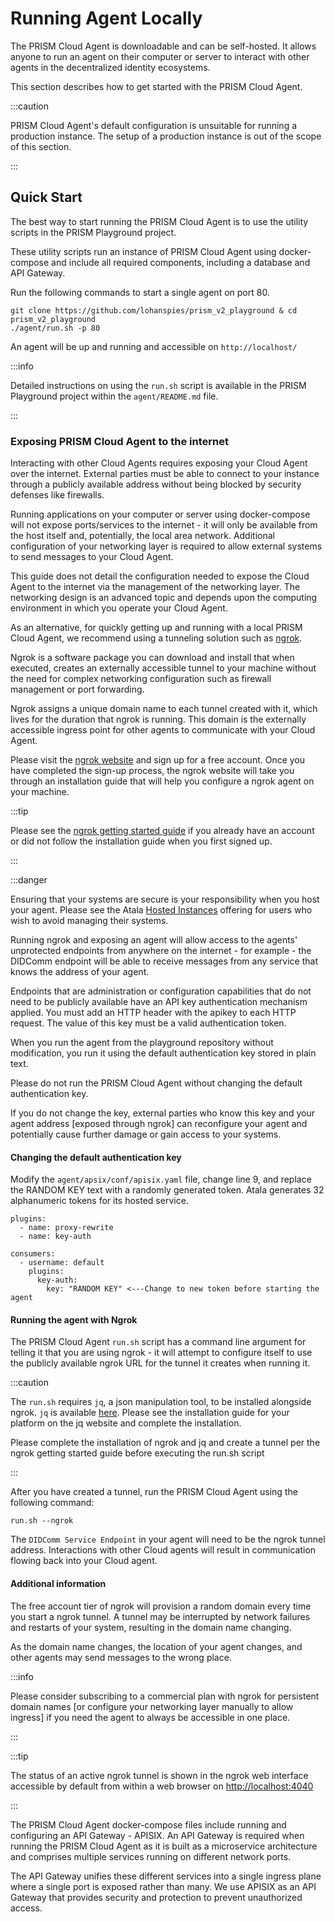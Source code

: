 # Running Agent Locally

The PRISM Cloud Agent is downloadable and can be self-hosted. It allows anyone to run an agent on their computer or server to interact with other agents in the decentralized identity ecosystems.

This section describes how to get started with the PRISM Cloud Agent.

:::caution

PRISM Cloud Agent's default configuration is unsuitable for running a production instance. The setup of a production instance is out of the scope of this section.

:::

## Quick Start

The best way to start running the PRISM Cloud Agent is to use the utility scripts in the PRISM Playground project.

These utility scripts run an instance of PRISM Cloud Agent using docker-compose and include all required components, including a database and API Gateway.

Run the following commands to start a single agent on port 80.

```
git clone https://github.com/lohanspies/prism_v2_playground & cd prism_v2_playground
./agent/run.sh -p 80
```

An agent will be up and running and accessible on `http://localhost/`

:::info

Detailed instructions on using the `run.sh` script is available in the PRISM Playground project within the `agent/README.md` file.

:::

### Exposing PRISM Cloud Agent to the internet

Interacting with other Cloud Agents requires exposing your Cloud Agent over the internet. External parties must be able to connect to your instance through a publicly available address without being blocked by security defenses like firewalls.

Running applications on your computer or server using docker-compose will not expose ports/services to the internet - it will only be available from the host itself and, potentially, the local area network. Additional configuration of your networking layer is required to allow external systems to send messages to your Cloud Agent.

This guide does not detail the configuration needed to expose the Cloud Agent to the internet via the management of the networking layer. The networking design is an advanced topic and depends upon the computing environment in which you operate your Cloud Agent.

As an alternative, for quickly getting up and running with a local PRISM Cloud Agent, we recommend using a tunneling solution such as [ngrok](https://ngrok.com/).

Ngrok is a software package you can download and install that when executed, creates an externally accessible tunnel to your machine without the need for complex networking configuration such as firewall management or port forwarding.

Ngrok assigns a unique domain name to each tunnel created with it, which lives for the duration that ngrok is running. This domain is the externally accessible ingress point for other agents to communicate with your Cloud Agent.

Please visit the [ngrok website](https://ngrok.com/) and sign up for a free account. Once you have completed the sign-up process, the ngrok website will take you through an installation guide that will help you configure a ngrok agent on your machine.

:::tip

Please see the [ngrok getting started guide](https://dashboard.ngrok.com/get-started/setup) if you already have an account or did not follow the installation guide when you first signed up.

:::

:::danger

Ensuring that your systems are secure is your responsibility when you host your agent. Please see the Atala [Hosted Instances](hosted-instances) offering for users who wish to avoid managing their systems.

Running ngrok and exposing an agent will allow access to the agents' unprotected endpoints from anywhere on the internet - for example - the DIDComm endpoint will be able to receive messages from any service that knows the address of your agent.

Endpoints that are administration or configuration capabilities that do not need to be publicly available have an API key authentication mechanism applied. You must add an HTTP header with the apikey to each HTTP request. The value of this key must be a valid authentication token.

When you run the agent from the playground repository without modification, you run it using the default authentication key stored in plain text.

Please do not run the PRISM Cloud Agent without changing the default authentication key.

If you do not change the key, external parties who know this key and your agent address [exposed through ngrok] can reconfigure your agent and potentially cause further damage or gain access to your systems.


#### Changing the default authentication key

Modify the `agent/apsix/conf/apisix.yaml` file, change line 9, and replace the RANDOM KEY text with a randomly generated token. Atala generates 32 alphanumeric tokens for its hosted service.

```
plugins:
  - name: proxy-rewrite
  - name: key-auth

consumers:
  - username: default
    plugins:
      key-auth:
        key: "RANDOM KEY" <---Change to new token before starting the agent
```

#### Running the agent with Ngrok

The PRISM Cloud Agent `run.sh` script has a command line argument for telling it that you are using ngrok - it will attempt to configure itself to use the publicly available ngrok URL for the tunnel it creates when running it.

:::caution

The `run.sh` requires `jq`, a json manipulation tool, to be installed alongside ngrok. `jq` is available [here](https://stedolan.github.io/jq/). Please see the installation guide for your platform on the jq website and complete the installation.

Please complete the installation of ngrok and jq and create a tunnel per the ngrok getting started guide before executing the run.sh script

:::

After you have created a tunnel, run the PRISM Cloud Agent using the following command:

```
run.sh --ngrok
```

The `DIDComm Service Endpoint` in your agent will need to be the ngrok tunnel address. Interactions with other Cloud agents will result in communication flowing back into your Cloud agent.

#### Additional information

The free account tier of ngrok will provision a random domain every time you start a ngrok tunnel. A tunnel may be interrupted by network failures and restarts of your system, resulting in the domain name changing.

As the domain name changes, the location of your agent changes, and other agents may send messages to the wrong place.

:::info 

Please consider subscribing to a commercial plan with ngrok for persistent domain names [or configure your networking layer manually to allow ingress] if you need the agent to always be accessible in one place.

:::

:::tip

The status of an active ngrok tunnel is shown in the ngrok web interface accessible by default from within a web browser on [http://localhost:4040](http://localhost:4040)

:::

The PRISM Cloud Agent docker-compose files include running and configuring an API Gateway - APISIX. An API Gateway is required when running the PRISM Cloud Agent as it is built as a microservice architecture and comprises multiple services running on different network ports.

The API Gateway unifies these different services into a single ingress plane where a single port is exposed rather than many. We use APISIX as an API Gateway that provides security and protection to prevent unauthorized access.
